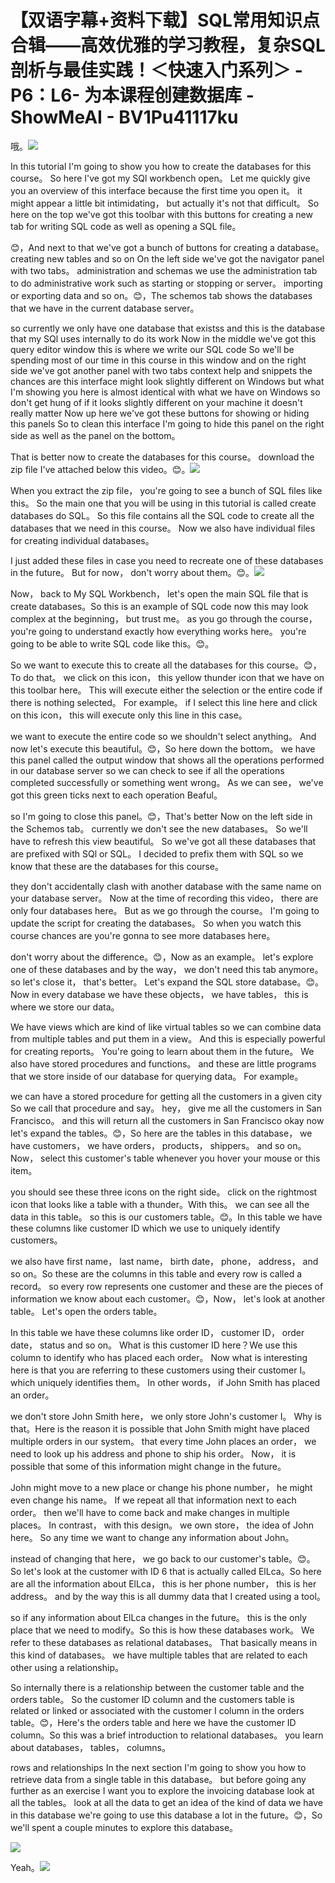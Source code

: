 # 【双语字幕+资料下载】SQL常用知识点合辑——高效优雅的学习教程，复杂SQL剖析与最佳实践！＜快速入门系列＞ - P6：L6- 为本课程创建数据库 - ShowMeAI - BV1Pu41117ku

哦。![](img/1793955cfc19fec742600c20f89de07b_1.png)

In this tutorial I'm going to show you how to create the databases for this course。 So here I've got my SQl workbench open。 Let me quickly give you an overview of this interface because the first time you open it。 it might appear a little bit intimidating， but actually it's not that difficult。 So here on the top we've got this toolbar with this buttons for creating a new tab for writing SQL code as well as opening a SQL file。

😊，And next to that we've got a bunch of buttons for creating a database。 creating new tables and so on On the left side we've got the navigator panel with two tabs。 administration and schemas we use the administration tab to do administrative work such as starting or stopping or server。 importing or exporting data and so on。😊，The schemos tab shows the databases that we have in the current database server。

 so currently we only have one database that existss and this is the database that my SQl uses internally to do its work Now in the middle we've got this query editor window this is where we write our SQL code So we'll be spending most of our time in this course in this window and on the right side we've got another panel with two tabs context help and snippets the chances are this interface might look slightly different on Windows but what I'm showing you here is almost identical with what we have on Windows so don't get hung of if it looks slightly different on your machine it doesn't really matter Now up here we've got these buttons for showing or hiding this panels So to clean this interface I'm going to hide this panel on the right side as well as the panel on the bottom。

That is better now to create the databases for this course。 download the zip file I've attached below this video。😊。![](img/1793955cfc19fec742600c20f89de07b_3.png)

When you extract the zip file， you're going to see a bunch of SQL files like this。 So the main one that you will be using in this tutorial is called create databases do SQL。 So this file contains all the SQL code to create all the databases that we need in this course。 Now we also have individual files for creating individual databases。

 I just added these files in case you need to recreate one of these databases in the future。 But for now， don't worry about them。😊。![](img/1793955cfc19fec742600c20f89de07b_5.png)

Now， back to My SQL Workbench， let's open the main SQL file that is create databases。So this is an example of SQL code now this may look complex at the beginning， but trust me。 as you go through the course， you're going to understand exactly how everything works here。 you're going to be able to write SQL code like this。😊。

So we want to execute this to create all the databases for this course。😊，To do that。 we click on this icon， this yellow thunder icon that we have on this toolbar here。 This will execute either the selection or the entire code if there is nothing selected。 For example。 if I select this line here and click on this icon， this will execute only this line in this case。

 we want to execute the entire code so we shouldn't select anything。 And now let's execute this beautiful。😊，So here down the bottom。 we have this panel called the output window that shows all the operations performed in our database server so we can check to see if all the operations completed successfully or something went wrong。 As we can see， we've got this green ticks next to each operation Beaful。

 so I'm going to close this panel。😊，That's better Now on the left side in the Schemos tab。 currently we don't see the new databases。 So we'll have to refresh this view beautiful。 So we've got all these databases that are prefixed with SQl or SQL。 I decided to prefix them with SQL so we know that these are the databases for this course。

 they don't accidentally clash with another database with the same name on your database server。 Now at the time of recording this video， there are only four databases here。 But as we go through the course。 I'm going to update the script for creating the databases。 So when you watch this course chances are you're gonna to see more databases here。

 don't worry about the difference。😊，Now as an example。 let's explore one of these databases and by the way， we don't need this tab anymore。 so let's close it， that's better。 Let's expand the SQL store database。😊。Now in every database we have these objects， we have tables， this is where we store our data。

We have views which are kind of like virtual tables so we can combine data from multiple tables and put them in a view。 And this is especially powerful for creating reports。 You're going to learn about them in the future。 We also have stored procedures and functions。 and these are little programs that we store inside of our database for querying data。 For example。

 we can have a stored procedure for getting all the customers in a given city So we call that procedure and say。 hey， give me all the customers in San Francisco。 and this will return all the customers in San Francisco okay now let's expand the tables。😊，So here are the tables in this database， we have customers， we have orders， products， shippers。 and so on。Now， select this customer's table whenever you hover your mouse or this item。

 you should see these three icons on the right side。 click on the rightmost icon that looks like a table with a thunder。With this。 we can see all the data in this table。 so this is our customers table。😊。In this table we have these columns like customer ID which we use to uniquely identify customers。

 we also have first name， last name， birth date， phone， address， and so on。So these are the columns in this table and every row is called a record。 so every row represents one customer and these are the pieces of information we know about each customer。😊，Now， let's look at another table。 Let's open the orders table。

In this table we have these columns like order ID， customer ID， order date， status and so on。 What is this customer ID here？We use this column to identify who has placed each order。 Now what is interesting here is that you are referring to these customers using their customer I。 which uniquely identifies them。 In other words， if John Smith has placed an order。

 we don't store John Smith here， we only store John's customer I。 Why is that。Here is the reason it is possible that John Smith might have placed multiple orders in our system。 that every time John places an order， we need to look up his address and phone to ship his order。 Now， it is possible that some of this information might change in the future。

 John might move to a new place or change his phone number， he might even change his name。 If we repeat all that information next to each order。 then we'll have to come back and make changes in multiple places。 In contrast， with this design。 we own store， the idea of John here。 So any time we want to change any information about John。

 instead of changing that here， we go back to our customer's table。😊。So let's look at the customer with ID 6 that is actually called ElLca。So here are all the information about ElLca， this is her phone number， this is her address。 and by the way this is all dummy data that I created using a tool。

 so if any information about ElLca changes in the future。 this is the only place that we need to modify。So this is how these databases work。 We refer to these databases as relational databases。 That basically means in this kind of databases。 we have multiple tables that are related to each other using a relationship。

 So internally there is a relationship between the customer table and the orders table。 So the customer ID column and the customers table is related or linked or associated with the customer I column in the orders table。😊，Here's the orders table and here we have the customer ID column。So this was a brief introduction to relational databases。 you learn about databases， tables， columns。

 rows and relationships In the next section I'm going to show you how to retrieve data from a single table in this database。 but before going any further as an exercise I want you to explore the invoicing database look at all the tables。 look at all the data to get an idea of the kind of data we have in this database we're going to use this database a lot in the future。😊，So we'll spent a couple minutes to explore this database。



![](img/1793955cfc19fec742600c20f89de07b_7.png)

Yeah。![](img/1793955cfc19fec742600c20f89de07b_9.png)
